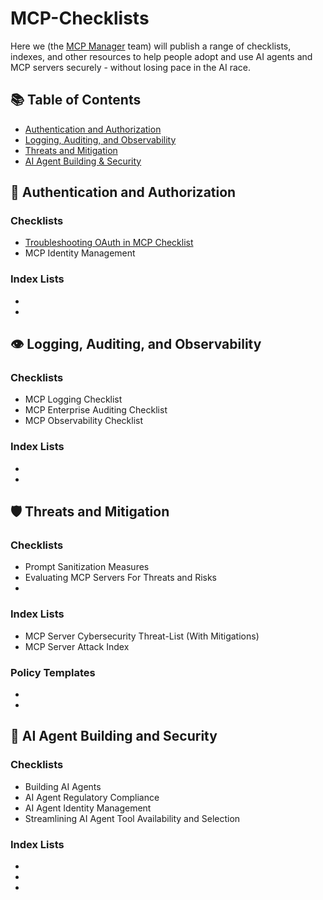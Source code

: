 # MCP-Checklists

Here we (the [MCP Manager](https://mcpmanager.ai) team) will publish a range of checklists, indexes, and other resources to help people adopt and use AI agents and MCP servers securely - without losing pace in the AI race.

## 📚 Table of Contents

- [Authentication and Authorization](#-authentication-and-authorization)
- [Logging, Auditing, and Observability](#-logging-auditing-and-observability)
- [Threats and Mitigation](#%EF%B8%8F-threats-and-mitigation)  
- [AI Agent Building & Security](#-ai-agent-building-and-security)

## 🔐 Authentication and Authorization 

### Checklists

- [Troubleshooting OAuth in MCP Checklist](https://github.com/MCP-Manager/MCP-Checklists/blob/main/OAuth-Troubleshooting.md)
- MCP Identity Management

### Index Lists

-
-

## 👁️ Logging, Auditing, and Observability

### Checklists

- MCP Logging Checklist
- MCP Enterprise Auditing Checklist
- MCP Observability Checklist

### Index Lists
-
-

## 🛡️ Threats and Mitigation

### Checklists

- Prompt Sanitization Measures
- Evaluating MCP Servers For Threats and Risks
- 

### Index Lists

- MCP Server Cybersecurity Threat-List (With Mitigations)
- MCP Server Attack Index

### Policy Templates

-
-


## 🤖 AI Agent Building and Security

### Checklists

- Building AI Agents
- AI Agent Regulatory Compliance
- AI Agent Identity Management
- Streamlining AI Agent Tool Availability and Selection

### Index Lists

-
-
-
